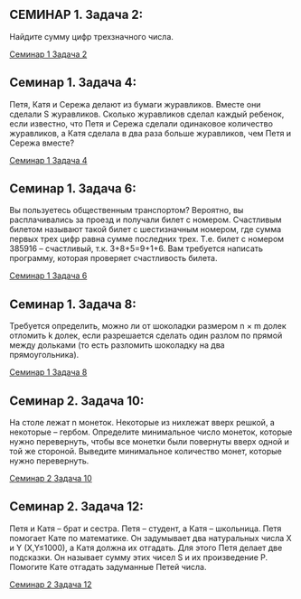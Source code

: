 ## СЕМИНАР 1. Задача 2: 
Найдите сумму цифр трехзначного числа.

[Семинар 1 Задача 2](Seminar1_task2.py)

## Семинар 1. Задача 4: 
Петя, Катя и Сережа делают из бумаги журавликов. Вместе они сделали S журавликов.
Сколько журавликов сделал каждый ребенок, если известно, что Петя и Сережа сделали одинаковое 
количество журавликов, а Катя сделала в два раза больше журавликов, чем Петя и Сережа вместе?

[Семинар 1 Задача 4](Seminar1_task4.py)

## Семинар 1. Задача 6: 
Вы пользуетесь общественным транспортом? Вероятно, вы расплачивались за проезд и 
получали билет с номером. Счастливым билетом называют такой билет с шестизначным номером, 
где сумма первых трех цифр равна сумме последних трех. Т.е. билет с номером 385916 – счастливый, 
т.к. 3+8+5=9+1+6. Вам требуется написать программу, которая проверяет счастливость билета.

[Семинар 1 Задача 6](Seminar1_task6.py)

## Семинар 1. Задача 8:
 Требуется определить, можно ли от шоколадки размером n × m долек отломить k долек, если разрешается сделать один разлом по прямой между дольками (то есть разломить шоколадку на два прямоугольника).
 
 [Семинар 1 Задача 8](Seminar1_task8.py)

## Семинар 2. Задача 10:
На столе лежат n монеток. Некоторые из нихлежат вверх решкой, а некоторые – гербом. Определите
минимальное число монеток, которые нужно перевернуть, чтобы все монетки были повернуты вверх одной и той 
же стороной. Выведите минимальное количество монет, которые нужно перевернуть.

[Семинар 2 Задача 10](Seminar2_task10.py)

## Семинар 2. Задача 12: 
Петя и Катя – брат и сестра. Петя – студент, а Катя – школьница. Петя помогает Кате 
по математике. Он задумывает два натуральных числа X и Y (X,Y≤1000), а Катя должна их отгадать. 
Для этого Петя делает две подсказки. Он называет сумму этих чисел S и их произведение P. Помогите Кате 
отгадать задуманные Петей числа.

[Семинар 2 Задача 12](Seminar2_task12.py)